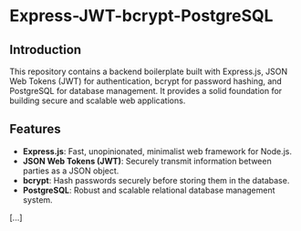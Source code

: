 # Express-JWT-bcrypt-PostgreSQL

## Introduction

This repository contains a backend boilerplate built with Express.js, JSON Web Tokens (JWT) for authentication, bcrypt for password hashing, and PostgreSQL for database management. It provides a solid foundation for building secure and scalable web applications.

## Features

- **Express.js**: Fast, unopinionated, minimalist web framework for Node.js.
- **JSON Web Tokens (JWT)**: Securely transmit information between parties as a JSON object.
- **bcrypt**: Hash passwords securely before storing them in the database.
- **PostgreSQL**: Robust and scalable relational database management system.

[...]


<!-- TODO: -->  
<!-- * Add a logger middleware -->
<!-- * Create an API for seeing all available teams in the request team access page -->
<!-- * Create endpoint for requesting access in a team -->
<!-- * Create endpoint for  -->